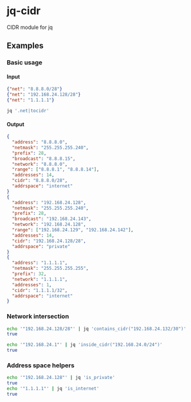 # jq-cidr
CIDR module for jq

## Examples

### Basic usage

#### Input
```json
{"net": "8.8.8.0/28"}
{"net": "192.168.24.128/28"}
{"net": "1.1.1.1"}
```

```bash
jq '.net|tocidr'
```

#### Output
```json
{
  "address": "8.8.8.0",
  "netmask": "255.255.255.240",
  "prefix": 28,
  "broadcast": "8.8.8.15",
  "network": "8.8.8.0",
  "range": ["8.8.8.1", "8.8.8.14"],
  "addresses": 14,
  "cidr": "8.8.8.0/28",
  "addrspace": "internet"
}
{
  "address": "192.168.24.128",
  "netmask": "255.255.255.240",
  "prefix": 28,
  "broadcast": "192.168.24.143",
  "network": "192.168.24.128",
  "range": ["192.168.24.129", "192.168.24.142"],
  "addresses": 14,
  "cidr": "192.168.24.128/28",
  "addrspace": "private"
}
{
  "address": "1.1.1.1",
  "netmask": "255.255.255.255",
  "prefix": 32,
  "network": "1.1.1.1",
  "addresses": 1,
  "cidr": "1.1.1.1/32",
  "addrspace": "internet"
}
```

### Network intersection

```bash
echo '"192.168.24.128/28"' | jq 'contains_cidr("192.168.24.132/30")'
true
```

```bash
echo '"192.168.24.1"' | jq 'inside_cidr("192.168.24.0/24")' 
true
```

### Address space helpers

```bash
echo '"192.168.24.128"' | jq 'is_private'
true
echo '"1.1.1.1"' | jq 'is_internet'
true
```


